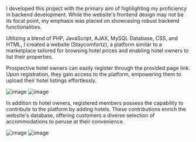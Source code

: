 I developed this project with the primary aim of highlighting my proficiency in backend development. While the website's frontend design may not be its focal point, my emphasis was placed on showcasing robust backend functionalities.

Utilizing a blend of PHP, JavaScript, AJAX, MySQL Database, CSS, and HTML, I created a website (Staycomfortz), a platform similar to a marketplace tailored for browsing hotel prices and enabling hotel owners to list their properties.

Prospective hotel owners can easily register through the provided page link. Upon registration, they gain access to the platform, empowering them to upload their hotel listings effortlessly.

![image](https://github.com/buunny98/Staycomfort/assets/48531305/ec41d15c-1790-4c80-8b6a-5ccfaf846ee5)
![image](https://github.com/buunny98/Staycomfort/assets/48531305/b5f520f9-e5d9-445c-b51b-0f9771b774bf)

In addition to hotel owners, registered members possess the capability to contribute to the platform by adding hotels. These contributions enrich the website's database, offering customers a diverse selection of accommodations to peruse at their convenience.

![image](https://github.com/buunny98/Staycomfort/assets/48531305/5511a08b-f10f-415d-ab97-f117644f7b4b)
![image](https://github.com/buunny98/Staycomfort/assets/48531305/000990bc-76ff-43ef-8e4f-db8e523062da)



